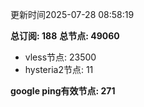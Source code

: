 更新时间2025-07-28 08:58:19

**总订阅: 188**
**总节点: 49060**
- vless节点: 23500
- hysteria2节点: 11

**google ping有效节点: 271**
